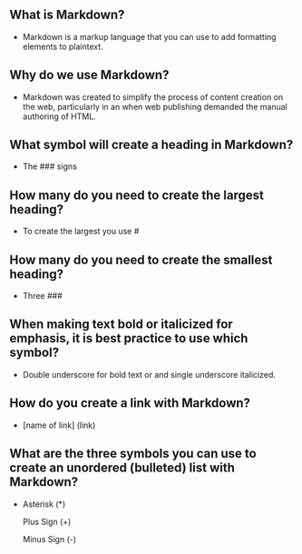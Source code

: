 ## What is Markdown?
* Markdown is a  markup language that you can use to add formatting elements to plaintext.


## Why do we use Markdown?
* Markdown was created to simplify the process of content creation on the web, particularly in an  when web publishing demanded the manual authoring of HTML.



## What symbol will create a heading in Markdown?
* The ### signs



## How many do you need to create the largest heading?
* To create the largest you use #



## How many do you need to create the smallest heading?

* Three ###



## When making text bold or italicized for emphasis, it is best practice to use which symbol?
* Double underscore for bold text or and single underscore italicized.



## How do you create a link with Markdown?
* [name of link] (link)



## What are the three symbols you can use to create an unordered (bulleted) list with Markdown?

* Asterisk (*)

  Plus Sign (+)

  Minus Sign (-)